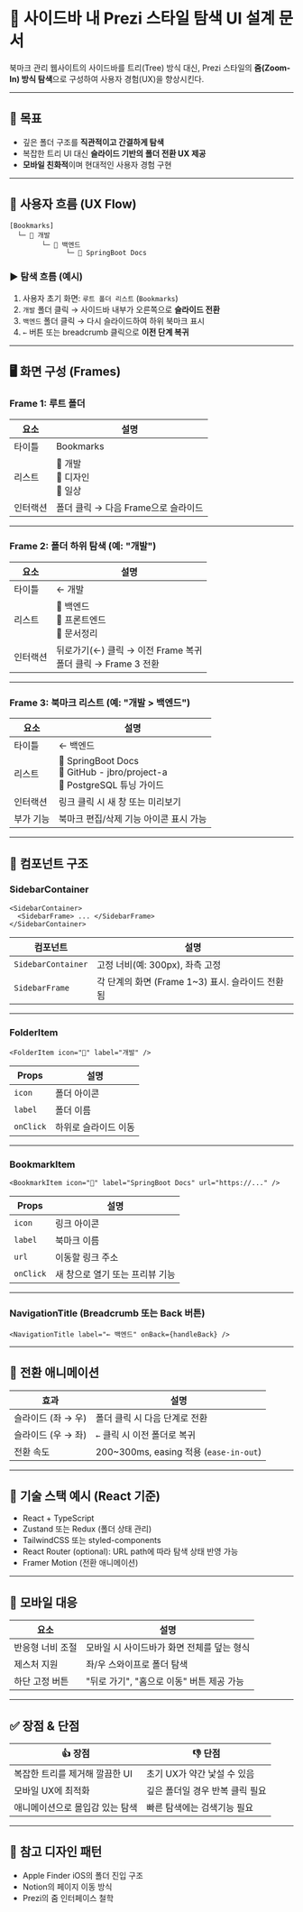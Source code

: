 # 📁 사이드바 내 Prezi 스타일 탐색 UI 설계 문서

북마크 관리 웹사이트의 사이드바를 트리(Tree) 방식 대신, 
Prezi 스타일의 **줌(Zoom-In) 방식 탐색**으로 구성하여 사용자 경험(UX)을 향상시킨다.

---

## 🎯 목표

- 깊은 폴더 구조를 **직관적이고 간결하게 탐색**
- 복잡한 트리 UI 대신 **슬라이드 기반의 폴더 전환 UX 제공**
- **모바일 친화적**이며 현대적인 사용자 경험 구현

---

## 🧭 사용자 흐름 (UX Flow)

```
[Bookmarks] 
  └─ 📁 개발
        └─ 📁 백엔드
              └─ 🔗 SpringBoot Docs
```

### ▶ 탐색 흐름 (예시)

1. 사용자 초기 화면: `루트 폴더 리스트` (`Bookmarks`)
2. `개발` 폴더 클릭 → 사이드바 내부가 오른쪽으로 **슬라이드 전환**
3. `백엔드` 폴더 클릭 → 다시 슬라이드하여 하위 북마크 표시
4. `←` 버튼 또는 breadcrumb 클릭으로 **이전 단계 복귀**

---

## 🖥️ 화면 구성 (Frames)

### Frame 1: 루트 폴더

| 요소 | 설명 |
|------|------|
| 타이틀 | Bookmarks |
| 리스트 | 📁 개발<br>📁 디자인<br>📁 일상 |
| 인터랙션 | 폴더 클릭 → 다음 Frame으로 슬라이드 |

---

### Frame 2: 폴더 하위 탐색 (예: "개발")

| 요소 | 설명 |
|------|------|
| 타이틀 | ← 개발 |
| 리스트 | 📁 백엔드<br>📁 프론트엔드<br>📁 문서정리 |
| 인터랙션 | 뒤로가기(←) 클릭 → 이전 Frame 복귀<br>폴더 클릭 → Frame 3 전환 |

---

### Frame 3: 북마크 리스트 (예: "개발 > 백엔드")

| 요소 | 설명 |
|------|------|
| 타이틀 | ← 백엔드 |
| 리스트 | 🔗 SpringBoot Docs<br>🔗 GitHub - jbro/project-a<br>🔗 PostgreSQL 튜닝 가이드 |
| 인터랙션 | 링크 클릭 시 새 창 또는 미리보기 |
| 부가 기능 | 북마크 편집/삭제 기능 아이콘 표시 가능 |

---

## 🧱 컴포넌트 구조

### SidebarContainer
```tsx
<SidebarContainer>
  <SidebarFrame> ... </SidebarFrame>
</SidebarContainer>
```

| 컴포넌트 | 설명 |
|----------|------|
| `SidebarContainer` | 고정 너비(예: 300px), 좌측 고정 |
| `SidebarFrame` | 각 단계의 화면 (Frame 1~3) 표시. 슬라이드 전환됨 |

---

### FolderItem
```tsx
<FolderItem icon="📁" label="개발" />
```

| Props | 설명 |
|-------|------|
| `icon` | 폴더 아이콘 |
| `label` | 폴더 이름 |
| `onClick` | 하위로 슬라이드 이동 |

---

### BookmarkItem
```tsx
<BookmarkItem icon="🔗" label="SpringBoot Docs" url="https://..." />
```

| Props | 설명 |
|-------|------|
| `icon` | 링크 아이콘 |
| `label` | 북마크 이름 |
| `url` | 이동할 링크 주소 |
| `onClick` | 새 창으로 열기 또는 프리뷰 기능 |

---

### NavigationTitle (Breadcrumb 또는 Back 버튼)
```tsx
<NavigationTitle label="← 백엔드" onBack={handleBack} />
```

---

## 🧩 전환 애니메이션

| 효과 | 설명 |
|------|------|
| 슬라이드 (좌 → 우) | 폴더 클릭 시 다음 단계로 전환 |
| 슬라이드 (우 → 좌) | `←` 클릭 시 이전 폴더로 복귀 |
| 전환 속도 | 200~300ms, easing 적용 (`ease-in-out`) |

---

## 🧪 기술 스택 예시 (React 기준)

- React + TypeScript
- Zustand 또는 Redux (폴더 상태 관리)
- TailwindCSS 또는 styled-components
- React Router (optional): URL path에 따라 탐색 상태 반영 가능
- Framer Motion (전환 애니메이션)

---

## 📱 모바일 대응

| 요소 | 설명 |
|------|------|
| 반응형 너비 조절 | 모바일 시 사이드바가 화면 전체를 덮는 형식 |
| 제스처 지원 | 좌/우 스와이프로 폴더 탐색 |
| 하단 고정 버튼 | "뒤로 가기", "홈으로 이동" 버튼 제공 가능 |

---

## ✅ 장점 & 단점

| 👍 장점 | 👎 단점 |
|--------|--------|
| 복잡한 트리를 제거해 깔끔한 UI | 초기 UX가 약간 낯설 수 있음 |
| 모바일 UX에 최적화 | 깊은 폴더일 경우 반복 클릭 필요 |
| 애니메이션으로 몰입감 있는 탐색 | 빠른 탐색에는 검색기능 필요 |

---

## 📌 참고 디자인 패턴

- Apple Finder iOS의 폴더 진입 구조
- Notion의 페이지 이동 방식
- Prezi의 줌 인터페이스 철학

